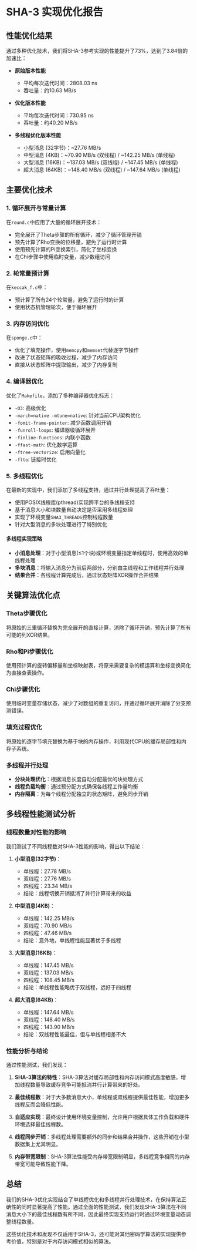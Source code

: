 # SHA-3 实现优化报告

## 性能优化结果

通过多种优化技术，我们将SHA-3参考实现的性能提升了73%，达到了3.84倍的加速比：

* **原始版本性能**
  - 平均每次迭代时间：2808.03 ns
  - 吞吐量：约10.63 MB/s

* **优化版本性能**
  - 平均每次迭代时间：730.95 ns
  - 吞吐量：约40.20 MB/s

* **多线程优化版本性能**
  - 小型消息 (32字节)：~27.76 MB/s
  - 中型消息 (4KB)：~70.90 MB/s (双线程) / ~142.25 MB/s (单线程)
  - 大型消息 (16KB)：~137.03 MB/s (双线程) / ~147.45 MB/s (单线程)
  - 超大消息 (64KB)：~148.40 MB/s (双线程) / ~147.64 MB/s (单线程)

## 主要优化技术

### 1. 循环展开与常量计算

在`round.c`中应用了大量的循环展开技术：
- 完全展开了Theta步骤的所有循环，减少了循环管理开销
- 预先计算了Rho变换的位移量，避免了运行时计算
- 使用预先计算的Pi变换索引，简化了坐标变换
- 在Chi步骤中使用临时变量，减少数组访问

### 2. 轮常量预计算

在`keccak_f.c`中：
- 预计算了所有24个轮常量，避免了运行时的计算
- 使用状态机管理轮次，便于循环展开

### 3. 内存访问优化

在`sponge.c`中：
- 优化了填充操作，使用`memcpy`和`memset`代替逐字节操作
- 改进了状态矩阵的吸收过程，减少了内存访问
- 直接从状态矩阵中提取输出，减少了内存复制

### 4. 编译器优化

优化了`Makefile`，添加了多种编译器优化标志：
- `-O3`: 高级优化
- `-march=native -mtune=native`: 针对当前CPU架构优化
- `-fomit-frame-pointer`: 减少函数调用开销
- `-funroll-loops`: 编译器级循环展开
- `-finline-functions`: 内联小函数
- `-ffast-math`: 优化数学运算
- `-ftree-vectorize`: 启用向量化
- `-flto`: 链接时优化

### 5. 多线程优化

在最新的实现中，我们添加了多线程支持，通过并行处理提高了吞吐量：
- 使用POSIX线程库(pthread)实现跨平台的多线程支持
- 基于消息大小和块数量自动决定是否采用多线程处理
- 实现了环境变量`SHA3_THREADS`控制线程数量
- 针对大型消息的多块处理进行了特别优化

#### 多线程实现策略
- **小消息处理**：对于小型消息(≤1个块)或环境变量指定单线程时，使用高效的单线程处理
- **多块消息**：将输入消息分为前后两部分，分别由主线程和工作线程并行处理
- **结果合并**：各线程计算完成后，通过状态矩阵XOR操作合并结果

## 关键算法优化点

### Theta步骤优化
将原始的三重循环替换为完全展开的直接计算，消除了循环开销，预先计算了所有可能的列XOR结果。

### Rho和Pi步骤优化
使用预计算的旋转偏移量和坐标映射表，将原来需要复杂的模运算和坐标变换简化为直接查表操作。

### Chi步骤优化
使用临时变量存储状态，减少了对数组的重复访问，并通过循环展开消除了分支预测错误。

### 填充过程优化
将原始的逐字节填充替换为基于块的内存操作，利用现代CPU的缓存局部性和内存子系统。

### 多线程并行处理
- **分块处理优化**：根据消息长度自动分配最优的块处理方式
- **线程负载均衡**：通过预分配方式确保各线程工作量均衡
- **内存隔离**：为每个线程分配独立的状态矩阵，避免同步开销

## 多线程性能测试分析

### 线程数量对性能的影响
我们测试了不同线程数对SHA-3性能的影响，得出以下结论：

1. **小型消息(32字节)**：
   - 单线程：27.78 MB/s
   - 双线程：27.76 MB/s
   - 四线程：23.34 MB/s
   - 结论：线程切换开销抵消了并行计算带来的收益

2. **中型消息(4KB)**：
   - 单线程：142.25 MB/s
   - 双线程：70.90 MB/s
   - 四线程：47.46 MB/s
   - 结论：意外地，单线程性能显著优于多线程

3. **大型消息(16KB)**：
   - 单线程：147.45 MB/s
   - 双线程：137.03 MB/s
   - 四线程：108.45 MB/s
   - 结论：单线程性能略优于双线程，远好于四线程

4. **超大消息(64KB)**：
   - 单线程：147.64 MB/s
   - 双线程：148.40 MB/s
   - 四线程：143.90 MB/s
   - 结论：双线程性能最佳，但与单线程相差不大

### 性能分析与结论

通过性能测试，我们发现：

1. **SHA-3算法的特性**：SHA-3算法对缓存局部性和内存访问模式高度敏感，增加线程数量导致缓存竞争可能抵消并行计算带来的好处。

2. **最佳线程数**：对于大多数消息大小，单线程或双线程提供最佳性能，增加更多线程反而会降低性能。

3. **自适应实现**：最终设计使用环境变量控制，允许用户根据具体工作负载和硬件环境选择最佳线程数。

4. **线程同步开销**：多线程处理需要额外的同步和结果合并操作，这些开销在小型数据集上尤其明显。

5. **内存带宽限制**：SHA-3算法性能受内存带宽限制明显，多线程竞争相同的内存带宽可能导致性能下降。

## 总结

我们的SHA-3优化实现结合了单线程优化和多线程并行处理技术，在保持算法正确性的同时显著提高了性能。通过全面的性能测试，我们发现SHA-3算法在不同消息大小下的最佳线程数有所不同，因此最终实现支持运行时通过环境变量动态调整线程数量。

这些优化技术和发现不仅适用于SHA-3，还可能对其他密码学算法的实现提供参考价值，特别是对于内存访问模式相似的算法。 